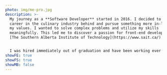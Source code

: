 ```yaml
---
photo: img/me-pro.jpg
description: >-
  My journey as a **Software Developer** started in 2016. I decided to leave my
  career in the culinary industry behind and pursue something more in-line with
  my values. I wanted to solve complex problems and utilize my skills
  meaningfully. This led me to discover a passion for front-end development at
  [The Southern Alberta Institute of Technology](https://www.sait.ca/).


  I﻿ was hired immediately out of graduation and have been working ever since. Currently, I am employed at [chata.ai](https://chata.ai/), where I contribute to a suite of tools and interfaces to interact with a line of proprietary Natural Language Processing AI/ML SaaS products.
showFE: true
showFS: true
showMB: false
---
```

